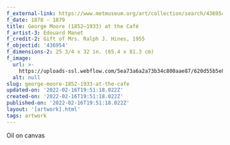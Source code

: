 ```yaml
---
f_external-link: https://www.metmuseum.org/art/collection/search/436954
f_date: 1878 - 1879
title: George Moore (1852–1933) at the Café
f_artist-3: Edouard Manet
f_credit-2: Gift of Mrs. Ralph J. Hines, 1955
f_objectid: '436954'
f_dimensions-2: 25 3/4 x 32 in. (65.4 x 81.3 cm)
f_image:
  url: >-
    https://uploads-ssl.webflow.com/5ea73a6a2a73b34c800aae87/620d55b5e8c201ff3917adab_DT249052.jpeg
  alt: null
slug: george-moore-1852-1933-at-the-cafe
updated-on: '2022-02-16T19:51:18.022Z'
created-on: '2022-02-16T19:51:18.022Z'
published-on: '2022-02-16T19:51:18.022Z'
layout: '[artwork].html'
tags: artwork
---
```


Oil on canvas
